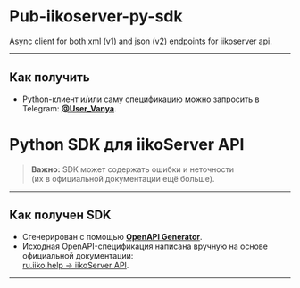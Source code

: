 # Pub-iikoserver-py-sdk
Async client for both  xml (v1) and json (v2) endpoints for iikoserver api.

---

## Как получить

* Python-клиент и/или саму спецификацию можно запросить в Telegram: **[@User_Vanya](https://t.me/User_Vanya)**.


# Python SDK для iikoServer API

> **Важно:** SDK может содержать ошибки и неточности  
> (их в официальной документации ещё больше).

---

## Как получен SDK

* Сгенерирован с помощью **[OpenAPI Generator](https://openapi-generator.tech)**.  
* Исходная OpenAPI-спецификация написана вручную на основе официальной документации:  
  [ru.iiko.help → iikoServer API](https://ru.iiko.help/articles/#!api-documentations/iikoserver-api).

---
